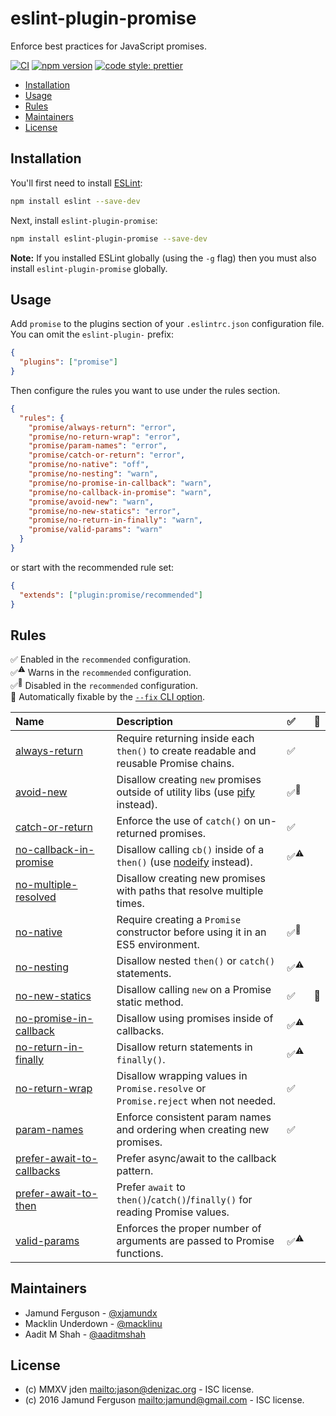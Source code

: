 # eslint-plugin-promise

Enforce best practices for JavaScript promises.

[![CI](https://github.com/eslint-community/eslint-plugin-promise/actions/workflows/CI.yml/badge.svg)](https://github.com/eslint-community/eslint-plugin-promise/actions/workflows/CI.yml)
[![npm version](https://badge.fury.io/js/eslint-plugin-promise.svg)](https://www.npmjs.com/package/eslint-plugin-promise)
[![code style: prettier](https://img.shields.io/badge/code_style-prettier-ff69b4.svg)](https://github.com/prettier/prettier)

<!-- START doctoc generated TOC please keep comment here to allow auto update -->
<!-- DON'T EDIT THIS SECTION, INSTEAD RE-RUN doctoc TO UPDATE -->

- [Installation](#installation)
- [Usage](#usage)
- [Rules](#rules)
- [Maintainers](#maintainers)
- [License](#license)

<!-- END doctoc generated TOC please keep comment here to allow auto update -->

## Installation

You'll first need to install [ESLint](http://eslint.org):

```sh
npm install eslint --save-dev
```

Next, install `eslint-plugin-promise`:

```sh
npm install eslint-plugin-promise --save-dev
```

**Note:** If you installed ESLint globally (using the `-g` flag) then you must
also install `eslint-plugin-promise` globally.

## Usage

Add `promise` to the plugins section of your `.eslintrc.json` configuration
file. You can omit the `eslint-plugin-` prefix:

```json
{
  "plugins": ["promise"]
}
```

Then configure the rules you want to use under the rules section.

```json
{
  "rules": {
    "promise/always-return": "error",
    "promise/no-return-wrap": "error",
    "promise/param-names": "error",
    "promise/catch-or-return": "error",
    "promise/no-native": "off",
    "promise/no-nesting": "warn",
    "promise/no-promise-in-callback": "warn",
    "promise/no-callback-in-promise": "warn",
    "promise/avoid-new": "warn",
    "promise/no-new-statics": "error",
    "promise/no-return-in-finally": "warn",
    "promise/valid-params": "warn"
  }
}
```

or start with the recommended rule set:

```json
{
  "extends": ["plugin:promise/recommended"]
}
```

## Rules

<!-- begin auto-generated rules list -->

✅ Enabled in the `recommended` configuration.\
✅<sup>⚠️</sup> Warns in the `recommended` configuration.\
✅<sup>🚫</sup> Disabled in the `recommended` configuration.\
🔧 Automatically fixable by the [`--fix` CLI option](https://eslint.org/docs/user-guide/command-line-interface#--fix).

| Name                                                                 | Description                                                                            | ✅              | 🔧 |
| :------------------------------------------------------------------- | :------------------------------------------------------------------------------------- | :------------- | :- |
| [always-return](docs/rules/always-return.md)                         | Require returning inside each `then()` to create readable and reusable Promise chains. | ✅              |    |
| [avoid-new](docs/rules/avoid-new.md)                                 | Disallow creating `new` promises outside of utility libs (use [pify][] instead).       | ✅<sup>🚫</sup> |    |
| [catch-or-return](docs/rules/catch-or-return.md)                     | Enforce the use of `catch()` on un-returned promises.                                  | ✅              |    |
| [no-callback-in-promise](docs/rules/no-callback-in-promise.md)       | Disallow calling `cb()` inside of a `then()` (use [nodeify][] instead).                | ✅<sup>⚠️</sup> |    |
| [no-multiple-resolved](docs/rules/no-multiple-resolved.md)           | Disallow creating new promises with paths that resolve multiple times.                 |                |    |
| [no-native](docs/rules/no-native.md)                                 | Require creating a `Promise` constructor before using it in an ES5 environment.        | ✅<sup>🚫</sup> |    |
| [no-nesting](docs/rules/no-nesting.md)                               | Disallow nested `then()` or `catch()` statements.                                      | ✅<sup>⚠️</sup> |    |
| [no-new-statics](docs/rules/no-new-statics.md)                       | Disallow calling `new` on a Promise static method.                                     | ✅              | 🔧 |
| [no-promise-in-callback](docs/rules/no-promise-in-callback.md)       | Disallow using promises inside of callbacks.                                           | ✅<sup>⚠️</sup> |    |
| [no-return-in-finally](docs/rules/no-return-in-finally.md)           | Disallow return statements in `finally()`.                                             | ✅<sup>⚠️</sup> |    |
| [no-return-wrap](docs/rules/no-return-wrap.md)                       | Disallow wrapping values in `Promise.resolve` or `Promise.reject` when not needed.     | ✅              |    |
| [param-names](docs/rules/param-names.md)                             | Enforce consistent param names and ordering when creating new promises.                | ✅              |    |
| [prefer-await-to-callbacks](docs/rules/prefer-await-to-callbacks.md) | Prefer async/await to the callback pattern.                                            |                |    |
| [prefer-await-to-then](docs/rules/prefer-await-to-then.md)           | Prefer `await` to `then()`/`catch()`/`finally()` for reading Promise values.           |                |    |
| [valid-params](docs/rules/valid-params.md)                           | Enforces the proper number of arguments are passed to Promise functions.               | ✅<sup>⚠️</sup> |    |

<!-- end auto-generated rules list -->

## Maintainers

- Jamund Ferguson - [@xjamundx][]
- Macklin Underdown - [@macklinu][]
- Aadit M Shah - [@aaditmshah][]

## License

- (c) MMXV jden <mailto:jason@denizac.org> - ISC license.
- (c) 2016 Jamund Ferguson <mailto:jamund@gmail.com> - ISC license.

[nodeify]: https://www.npmjs.com/package/nodeify
[pify]: https://www.npmjs.com/package/pify
[@aaditmshah]: https://github.com/aaditmshah
[@macklinu]: https://github.com/macklinu
[@xjamundx]: https://github.com/xjamundx
